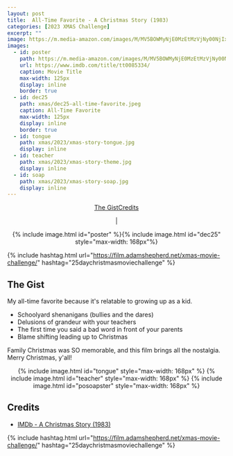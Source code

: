 ```yaml
---
layout: post
title:  All-Time Favorite - A Christmas Story (1983)
categories: [2023 XMAS Challenge]
excerpt: ""
image: https://m.media-amazon.com/images/M/MV5BOWMyNjE0MzEtMzVjNy00NjIxLTg0ZjMtMWJhNGI1YmVjYTczL2ltYWdlXkEyXkFqcGdeQXVyNzc5MjA3OA@@._V1_FMjpg_UX985_.jpg
images:
  - id: poster
    path: https://m.media-amazon.com/images/M/MV5BOWMyNjE0MzEtMzVjNy00NjIxLTg0ZjMtMWJhNGI1YmVjYTczL2ltYWdlXkEyXkFqcGdeQXVyNzc5MjA3OA@@._V1_FMjpg_UX985_.jpg
    url: https://www.imdb.com/title/tt0085334/
    caption: Movie Title
    max-width: 125px
    display: inline
    border: true
  - id: dec25
    path: xmas/dec25-all-time-favorite.jpeg
    caption: All-Time Favorite
    max-width: 125px
    display: inline
    border: true
  - id: tongue
    path: xmas/2023/xmas-story-tongue.jpg
    display: inline
  - id: teacher
    path: xmas/2023/xmas-story-theme.jpg
    display: inline
  - id: soap
    path: xmas/2023/xmas-story-soap.jpg
    display: inline
---
```


<div style="text-align: center">
  <p><a href="#the-gist">The Gist</a><a href="#credits">Credits</a></p> | 
  <p>{% include image.html id="poster" %}{% include image.html id="dec25" style="max-width: 168px"%}</p>
</div>

{% include hashtag.html url="https://film.adamshepherd.net/xmas-movie-challenge/" hashtag="25daychristmasmoviechallenge" %}

## The Gist

My all-time favorite because it's relatable to growing up as a kid.

* Schoolyard shenanigans (bullies and the dares)
* Delusions of grandeur with your teachers
* The first time you said a bad word in front of your parents
* Blame shifting leading up to Christmas

Family Christmas was SO memorable, and this film brings all the nostalgia. Merry Christmas, y'all!

<div style="text-align: center">
  {% include image.html id="tongue" style="max-width: 168px" %}
  {% include image.html id="teacher" style="max-width: 168px" %}
  {% include image.html id="posoapster" style="max-width: 168px" %}
</div>

## Credits

* [IMDb - A Christmas Story (1983)](https://www.imdb.com/title/tt0085334/)


{% include hashtag.html url="https://film.adamshepherd.net/xmas-movie-challenge/" hashtag="25daychristmasmoviechallenge" %}

<p>&nbsp;</p>
